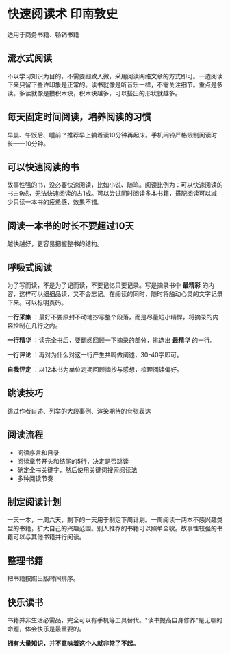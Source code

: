 # 快速阅读术 印南敦史

适用于商务书籍、畅销书籍

## 流水式阅读

不以学习知识为目的，不需要细致入微，采用阅读网络文章的方式即可。一边阅读下来只留下些许印象是正常的。读书就像是听音乐一样，不需关注细节。重点是多读。多读就像是攒积木块，积木块越多，可以搭出的形状就越多。

## 每天固定时间阅读，培养阅读的习惯

早晨、午饭后、睡前？推荐早上躺着读10分钟再起床。手机闹铃严格限制阅读时长——10分钟。 

## 可以快速阅读的书

故事性强的书，没必要快速阅读，比如小说、随笔。阅读比例为：可以快速阅读的书占9成，无法快速阅读的占1成。可以尝试同时阅读多本书籍，搭配阅读可以减少只读一本书的疲惫感，效果不错。

## 阅读一本书的时长不要超过10天

越快越好，更容易把握整书的结构。

## 呼吸式阅读

为了写而读，不是为了记而读，不要记忆只要记录。写是摘录书中 **最精彩** 的内容，这样可以细细品读，又不会忘记。在阅读的同时，随时将触动心灵的文字记录下来。可以标明页码。

**一行采集** ：最好不要原封不动地抄写整个段落，而是尽量短小精悍，将摘录的内容控制在几行之内。

**一行精华** ：读完全书后，要翻阅回顾一下摘录的部分，挑选出 **最精华** 的一行。

**一行评论** ：再对为什么对这一行产生共鸣做阐述，30-40字即可。

**自我评定** ：以12本书为单位定期回顾摘抄与感想，梳理阅读偏好。

## 跳读技巧

跳过作者自述、列举的大段事例、渲染期待的夸张表达

## 阅读流程

- 阅读序言和目录
- 阅读章节开头和结尾的5行，决定是否跳读
- 确定全书关键字，然后使用关键词搜索阅读法
- 多种阅读节奏

## 制定阅读计划

一天一本，一周六天，剩下的一天用于制定下周计划。一周阅读一两本不感兴趣类型的书籍，扩大自己的兴趣范围。别人推荐的书籍可以照单全收。故事性较强的书籍可以与其他书籍并行阅读。

## 整理书籍

把书籍按照出版时间排序。

## 快乐读书

书籍并非生活必需品，完全可以有手机等工具替代。"读书提高自身修养"是无聊的命题，体会快乐是最重要的。

**拥有大量知识，并不意味着这个人就非常了不起。**